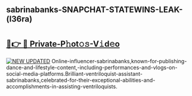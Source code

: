 ## sabrinabanks-SNAPCHAT-STATEWINS-LEAK-(l36ra)


# <h2><a href="https://mediaupload.pro?-20M">🔗👉 🔴 Private-P𝚑ot𝚘𝚜-V𝚒d𝚎o</a></h2>

[![NEW UPDATED](https://i.imgur.com/0qMVB7G.gif)](https://mediaupload.pro?-20M)
Online-influencer-sabrinabanks,known-for-publishing-dance-and-lifestyle-content,-including-performances-and-vlogs-on-social-media-platforms.Brilliant-ventriloquist-assistant-sabrinabanks,celebrated-for-their-exceptional-abilities-and-accomplishments-in-assisting-ventriloquists.  